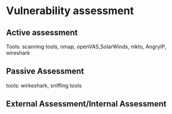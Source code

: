 # Vulnerability assessment

## Active assessment

Tools: scanning tools, nmap, openVAS,SolarWinds, nikto, AngryIP, wireshark

## Passive Assessment

tools: wirkeshark, sniffing tools

## External Assessment/Internal Assessment



